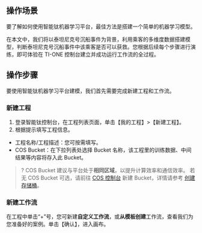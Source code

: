 ## 操作场景
要了解如何使用智能钛机器学习平台，最佳方法是搭建一个简单的机器学习模型。

在本文中，我们将以泰坦尼克号沉船事件为背景，利用乘客的多维度数据搭建模型，判断泰坦尼克号沉船事件中该乘客是否可以获救。您根据后续每个步骤进行演练，即可体验在 TI-ONE 控制台建立并成功运行工作流的全过程。

## 操作步骤
要使用智能钛机器学习平台建模，我们首先需要完成新建工程和工作流。

### 新建工程
1. 登录智能钛控制台，在工程列表页面，单击【我的工程】>【新建工程】。
2. 根据提示填写工程信息。


- 工程名称/工程描述：您可按需填写。
- COS Bucket：在下拉列表处选择 Bucket 名称，该工程里的训练数据、中间结果等内容将存入此 Bucket。

>? COS Bucket 建议与平台处于**相同区域**，以提升计算效率和通信效率。
若无 COS Bucket 可选，请前往 [COS 控制台](https://console.cloud.tencent.com/cos) 新建 Bucket，详情请参考 [创建存储桶](https://cloud.tencent.com/document/product/436/13309)。

### 新建工作流
在工程中单击“+”号，您可新建**自定义工作流**，或**从模板创建**工作流，查看我们为您准备好的案例。单击【确认】，进入画布。








